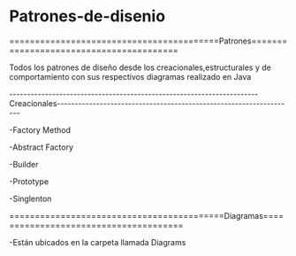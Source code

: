 # Patrones-de-disenio

=========================================Patrones========================================

Todos los patrones de diseño desde los creacionales,estructurales y de comportamiento con sus respectivos diagramas  realizado en Java




----------------------------------------------------------------------Creacionales-------------------------------------------------------------------

-Factory Method

-Abstract Factory

-Builder

-Prototype

-Singlenton

==========================================Diagramas======================================

-Están ubicados en la carpeta llamada Diagrams 
